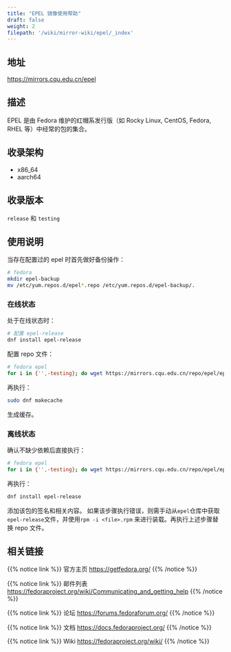 ```yaml
---
title: "EPEL 镜像使用帮助"
draft: false
weight: 2
filepath: '/wiki/mirror-wiki/epel/_index'
---
```


## 地址

https://mirrors.cqu.edu.cn/epel

## 描述

EPEL 是由 Fedora 维护的红帽系发行版（如 Rocky Linux, CentOS, Fedora, RHEL 等）中经常的包的集合。

## 收录架构

- x86_64
- aarch64

## 收录版本

`release` 和 `testing`

## 使用说明

当存在配置过的 epel 时首先做好备份操作：

```bash
# fedora
mkdir epel-backup
mv /etc/yum.repos.d/epel*.repo /etc/yum.repos.d/epel-backup/.
```

### 在线状态

处于在线状态时：


```bash
# 配置 epel-release
dnf install epel-release
```

配置 repo 文件：

```bash
# fedora epel
for i in {'',-testing}; do wget https://mirrors.cqu.edu.cn/repo/epel/epel${i}.repo; done
```

再执行：

```bash
sudo dnf makecache
```

生成缓存。

### 离线状态

确认不缺少依赖后直接执行：

```bash
# fedora epel
for i in {'',-testing}; do wget https://mirrors.cqu.edu.cn/repo/epel/epel${i}.repo; done
```

再执行：

```bash
dnf install epel-release
```

添加该包的签名和相关内容。
如果该步骤执行错误，则需手动从`epel`仓库中获取`epel-release`文件，并使用`rpm -i <file>.rpm` 来进行装载。再执行上述步骤替换 repo 文件。

## 相关链接

{{% notice link %}}
官方主页
https://getfedora.org/
{{% /notice %}}


{{% notice link %}}
邮件列表
https://fedoraproject.org/wiki/Communicating_and_getting_help
{{% /notice %}}


{{% notice link %}}
论坛
https://forums.fedoraforum.org/
{{% /notice %}}


{{% notice link %}}
文档
https://docs.fedoraproject.org/
{{% /notice %}}


{{% notice link %}}
Wiki
https://fedoraproject.org/wiki/
{{% /notice %}}
